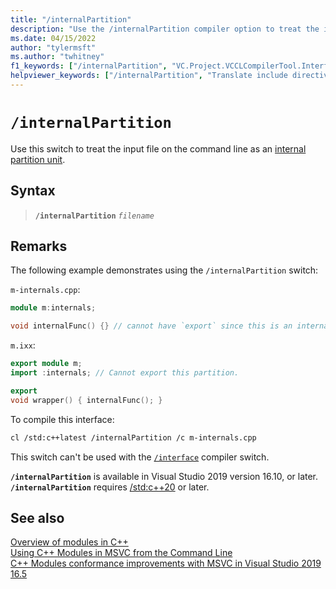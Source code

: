 ```yaml
---
title: "/internalPartition"
description: "Use the /internalPartition compiler option to treat the input file as an internal partition unit."
ms.date: 04/15/2022
author: "tylermsft"
ms.author: "twhitney"
f1_keywords: ["/internalPartition", "VC.Project.VCCLCompilerTool.Interface"]
helpviewer_keywords: ["/internalPartition", "Translate include directives into import directives"]
---
```

# `/internalPartition`

Use this switch to treat the input file on the command line as an [internal partition unit](http://eel.is/c%2B%2Bdraft/module#unit-4.3).

## Syntax

> **`/internalPartition`** *`filename`*

## Remarks

The following example demonstrates using the `/internalPartition` switch:

`m-internals.cpp`:

```cpp
module m:internals;

void internalFunc() {} // cannot have `export` since this is an internal partition
```

`m.ixx`:

```cpp
export module m;
import :internals; // Cannot export this partition.

export
void wrapper() { internalFunc(); }
```

To compile this interface:

```bash
cl /std:c++latest /internalPartition /c m-internals.cpp
```

This switch can't be used with the [`/interface`](interface.md) compiler switch.

**`/internalPartition`** is available in Visual Studio 2019 version 16.10, or later.\
**`/internalPartition`** requires [/std:c++20](std-specify-language-standard-version.md) or later.

## See also

[Overview of modules in C++](../../cpp/modules-cpp.md)\
[Using C++ Modules in MSVC from the Command Line](https://devblogs.microsoft.com/cppblog/using-cpp-modules-in-msvc-from-the-command-line-part-1/)\
[C++ Modules conformance improvements with MSVC in Visual Studio 2019 16.5](https://devblogs.microsoft.com/cppblog/c-modules-conformance-improvements-with-msvc-in-visual-studio-2019-16-5/#module-partitions)